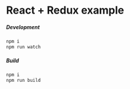 React + Redux example
=======

##### Development    
``` sh
npm i
npm run watch
```
##### Build    
``` sh
npm i
npm run build
```
